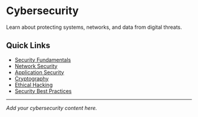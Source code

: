 # Cybersecurity

Learn about protecting systems, networks, and data from digital threats.

## Quick Links

- [Security Fundamentals](./fundamentals)
- [Network Security](./network-security)
- [Application Security](./app-security)
- [Cryptography](./cryptography)
- [Ethical Hacking](./ethical-hacking)
- [Security Best Practices](./best-practices)

---

*Add your cybersecurity content here.*
